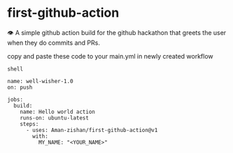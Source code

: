 # first-github-action
:eye: A simple github action build for the github hackathon that greets the user when they do commits and PRs.

copy and paste these code to your main.yml in newly created workflow

```
shell

name: well-wisher-1.0
on: push

jobs:
  build:
    name: Hello world action
    runs-on: ubuntu-latest
    steps:
      - uses: Aman-zishan/first-github-action@v1
        with:
          MY_NAME: "<YOUR_NAME>"
 ```
